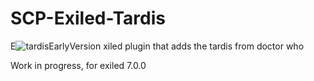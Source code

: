 # SCP-Exiled-Tardis
E![tardisEarlyVersion](https://github.com/morgana-x/SCP-Exiled-Tardis/assets/89588301/b6cc1f29-b1b7-4f81-822e-1d2292fbb931)
xiled plugin that adds the tardis from doctor who


Work in progress, for exiled 7.0.0
